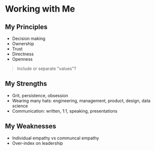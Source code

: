 # Working with Me

## My Principles

- Decision making
- Ownership
- Trust
- Directness
- Openness

> Include or separate "values"?

## My Strengths

- Grit, persistence, obsession
- Wearing many hats: engineering, management, product, design, data science
- Communication: written, 1:1, speaking, presentations

## My Weaknesses

- Individual empathy vs communcal empathy
- Over-index on leadership
